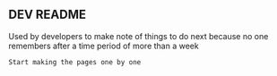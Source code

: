 ## DEV README

Used by developers to make note of things
to do next because no one remembers after
a time period of more than a week

```
Start making the pages one by one
```